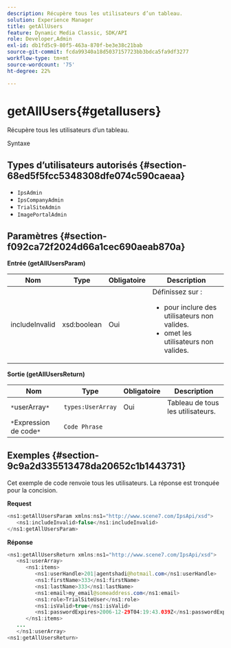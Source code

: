 ```yaml
---
description: Récupère tous les utilisateurs d’un tableau.
solution: Experience Manager
title: getAllUsers
feature: Dynamic Media Classic, SDK/API
role: Developer,Admin
exl-id: db1fd5c9-80f5-463a-870f-be3e38c21bab
source-git-commit: fcda99340a18d5037157723bb3bdca5fa9df3277
workflow-type: tm+mt
source-wordcount: '75'
ht-degree: 22%

---
```


# getAllUsers{#getallusers}

Récupère tous les utilisateurs d’un tableau.

Syntaxe

## Types d’utilisateurs autorisés {#section-68ed5f5fcc5348308dfe074c590caeaa}

* `IpsAdmin`
* `IpsCompanyAdmin`
* `TrialSiteAdmin`
* `ImagePortalAdmin`

## Paramètres {#section-f092ca72f2024d66a1cec690aeab870a}

**Entrée (getAllUsersParam)**

<table id="table_1FE6DDADBD134E6D8BD4B52F1EAD2E85"> 
 <thead> 
  <tr> 
   <th colname="col1" class="entry"> Nom </th> 
   <th colname="col2" class="entry"> Type </th> 
   <th colname="col3" class="entry"> Obligatoire </th> 
   <th colname="col4" class="entry"> Description </th> 
  </tr> 
 </thead>
 <tbody> 
  <tr> 
   <td colname="col1"> <span class="codeph"> <span class="varname"> includeInvalid</span> </span> </td> 
   <td colname="col2"> <span class="codeph"> xsd:boolean</span> </td> 
   <td colname="col3"> Oui </td> 
   <td colname="col4">Définissez sur : 
    <ul id="ul_FB9F59A8293B4CCA98E42EBF8412C77B"> 
     <li id="li_3C2E6C4D3478411FA1A34D5CBFFC8108"><span class="codeph"> </span> pour inclure des utilisateurs non valides. </li> 
     <li id="li_7FCA0DE4BE2248A690076FEC6854F5CE"><span class="codeph"> </span> omet les utilisateurs non valides. </li> 
    </ul> </td> 
  </tr> 
 </tbody> 
</table>

**Sortie (getAllUsersReturn)**

| Nom | Type | Obligatoire | Description |
|---|---|---|---|
| `*`userArray`*` | `types:UserArray` | Oui | Tableau de tous les utilisateurs. |
| `*`Expression de code`*` | `Code Phrase` |  |  |

## Exemples {#section-9c9a2d335513478da20652c1b1443731}

Cet exemple de code renvoie tous les utilisateurs. La réponse est tronquée pour la concision.

**Request**

```java
<ns1:getAllUsersParam xmlns:ns1="http://www.scene7.com/IpsApi/xsd">
   <ns1:includeInvalid>false</ns1:includeInvalid>
</ns1:getAllUsersParam>
```

**Réponse**

```java
<ns1:getAllUsersReturn xmlns:ns1="http://www.scene7.com/IpsApi/xsd">
   <ns1:userArray>
      <ns1:items>
         <ns1:userHandle>201|agentshadi@hotmail.com</ns1:userHandle>
         <ns1:firstName>333</ns1:firstName>
         <ns1:lastName>333</ns1:lastName>
         <ns1:email>my_email@someaddress.com</ns1:email>
         <ns1:role>TrialSiteUser</ns1:role>
         <ns1:isValid>true</ns1:isValid>
         <ns1:passwordExpires>2006-12-29T04:19:43.039Z</ns1:passwordExpires>
      </ns1:items>
   ...
   </ns1:userArray>
<ns1:getAllUsersReturn>
```
